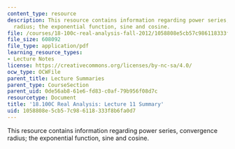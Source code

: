 ```yaml
---
content_type: resource
description: This resource contains information regarding power series, convergence
  radius; the exponential function, sine and cosine.
file: /courses/18-100c-real-analysis-fall-2012/1058808e5cb57c986118333f8b6fa0d7_MIT18_100CF12_l11sum.pdf
file_size: 608092
file_type: application/pdf
learning_resource_types:
- Lecture Notes
license: https://creativecommons.org/licenses/by-nc-sa/4.0/
ocw_type: OCWFile
parent_title: Lecture Summaries
parent_type: CourseSection
parent_uid: 0de56ab8-61e6-fd83-c0af-79b956f08d7c
resourcetype: Document
title: '18.100C Real Analysis: Lecture 11 Summary'
uid: 1058808e-5cb5-7c98-6118-333f8b6fa0d7
---
```

This resource contains information regarding power series, convergence radius; the exponential function, sine and cosine.
